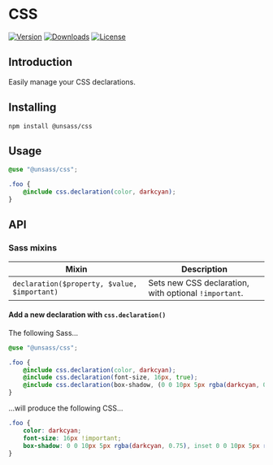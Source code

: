 # CSS

[![Version](https://flat.badgen.net/npm/v/@unsass/css)](https://www.npmjs.com/package/@unsass/css)
[![Downloads](https://flat.badgen.net/npm/dt/@unsass/css)](https://www.npmjs.com/package/@unsass/css)
[![License](https://flat.badgen.net/npm/license/@unsass/css)](https://www.npmjs.com/package/@unsass/css)

## Introduction

Easily manage your CSS declarations.

## Installing

```shell
npm install @unsass/css
```

## Usage

```scss
@use "@unsass/css";

.foo {
    @include css.declaration(color, darkcyan);
}
```

## API

### Sass mixins

| Mixin                                        | Description                                           |
|----------------------------------------------|-------------------------------------------------------|
| `declaration($property, $value, $important)` | Sets new CSS declaration, with optional `!important`. |

#### Add a new declaration with `css.declaration()`

The following Sass...

```scss
@use "@unsass/css";

.foo {
    @include css.declaration(color, darkcyan);
    @include css.declaration(font-size, 16px, true);
    @include css.declaration(box-shadow, (0 0 10px 5px rgba(darkcyan, 0.75), inset 0 0 10px 5px rgba(darkcyan, 0.75))); // Use parentheses for declare comma-separated values list.
}
```

...will produce the following CSS...

```css
.foo {
    color: darkcyan;
    font-size: 16px !important;
    box-shadow: 0 0 10px 5px rgba(darkcyan, 0.75), inset 0 0 10px 5px rgba(darkcyan, 0.75);
}
```
